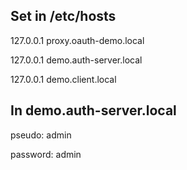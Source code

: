 
## Set in /etc/hosts

127.0.0.1 proxy.oauth-demo.local

127.0.0.1 demo.auth-server.local

127.0.0.1 demo.client.local

## In demo.auth-server.local

pseudo: admin

password: admin
